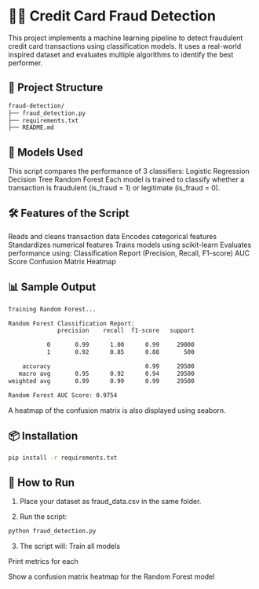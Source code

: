 # 🕵️‍♂️ Credit Card Fraud Detection
This project implements a machine learning pipeline to detect fraudulent credit card transactions using classification models. It uses a real-world inspired dataset and evaluates multiple algorithms to identify the best performer.

## 📂 Project Structure
```bash
fraud-detection/
├── fraud_detection.py      
├── requirements.txt        
├── README.md
```

## 🧠 Models Used
This script compares the performance of 3 classifiers: Logistic Regression Decision Tree Random Forest Each model is trained to classify whether a transaction is fraudulent (is_fraud = 1) or legitimate (is_fraud = 0).

## 🛠 Features of the Script
Reads and cleans transaction data Encodes categorical features Standardizes numerical features Trains models using scikit-learn Evaluates performance using: Classification Report (Precision, Recall, F1-score) AUC Score Confusion Matrix Heatmap

## 📊 Sample Output
```bash
Training Random Forest...

Random Forest Classification Report:
              precision    recall  f1-score   support

           0       0.99      1.00      0.99     29000
           1       0.92      0.85      0.88       500

    accuracy                           0.99     29500
   macro avg       0.95      0.92      0.94     29500
weighted avg       0.99      0.99      0.99     29500

Random Forest AUC Score: 0.9754
```
A heatmap of the confusion matrix is also displayed using seaborn.

## 📦 Installation
```bash
pip install -r requirements.txt
```
## 🚀 How to Run
1. Place your dataset as fraud_data.csv in the same folder.

2. Run the script:
```bash
python fraud_detection.py
```
3. The script will: Train all models

Print metrics for each

Show a confusion matrix heatmap for the Random Forest model
